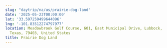 ```yaml
---
slug: "daytrip/na/us/prairie-dog-land"
date: '2025-05-23T00:00:00'
lat: '33.597259499644096'
lng: '-101.83512274797977'
location: Meadowbrook Golf Course, 601, East Municipal Drive, Lubbock, Lubbock County,
  Texas, 79403, United States
title: Prairie Dog Land
---
```



